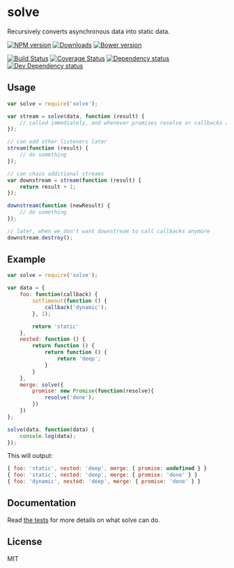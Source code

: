 # solve

Recursively converts asynchronous data into static data.

[![NPM version][npm-image]][npm-url] [![Downloads][downloads-image]][npm-url] [![Bower version][bower-image]][bower-url]

[![Build Status][travis-image]][travis-url] [![Coverage Status][coveralls-image]][coveralls-url] [![Dependency status][david-dm-image]][david-dm-url] [![Dev Dependency status][david-dm-dev-image]][david-dm-dev-url]

## Usage

```javascript
var solve = require('solve');

var stream = solve(data, function (result) {
	// called immediately, and whenever promises resolve or callbacks are called
});

// can add other listeners later
stream(function (result) {
	// do something
});

// can chain additional streams
var downstream = stream(function (result) {
	return result + 1;
});

downstream(function (newResult) {
	// do something
});

// later, when we don't want downstream to call callbacks anymore
downstream.destroy();
```

## Example

```javascript
var solve = require('solve');

var data = {
	foo: function(callback) {
		setTimeout(function () {
			callback('dynamic');
		}, 1);

		return 'static'
	},
	nested: function () {
		return function () {
			return function () {
				return 'deep';
			}
		}
	},
	merge: solve({
		promise: new Promise(function(resolve){
			resolve('done');
		})
	})
};

solve(data, function(data) {
	console.log(data);
});
```

This will output:

```javascript
{ foo: 'static', nested: 'deep', merge: { promise: undefined } }
{ foo: 'static', nested: 'deep', merge: { promise: 'done' } }
{ foo: 'dynamic', nested: 'deep', merge: { promise: 'done' } }
```

## Documentation

Read [the tests](https://github.com/jesseskinner/solve/blob/master/test/test.js) for more details on what solve can do.

## License

MIT


[coveralls-image]: https://coveralls.io/repos/jesseskinner/solve/badge.png
[coveralls-url]: https://coveralls.io/r/jesseskinner/solve

[npm-url]: https://npmjs.org/package/solve
[downloads-image]: http://img.shields.io/npm/dm/solve.svg
[npm-image]: http://img.shields.io/npm/v/solve.svg
[travis-url]: https://travis-ci.org/jesseskinner/solve
[travis-image]: http://img.shields.io/travis/jesseskinner/solve.svg
[david-dm-url]:https://david-dm.org/jesseskinner/solve
[david-dm-image]:https://david-dm.org/jesseskinner/solve.svg
[david-dm-dev-url]:https://david-dm.org/jesseskinner/solve#info=devDependencies
[david-dm-dev-image]:https://david-dm.org/jesseskinner/solve/dev-status.svg
[bower-url]:http://badge.fury.io/bo/solve
[bower-image]: https://badge.fury.io/bo/solve.svg
